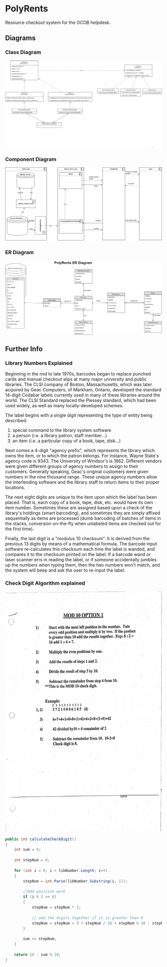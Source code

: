 # PolyRents
Resource checkout system for the OCOB helpdesk.
## Diagrams
### Class Diagram
![Alt text](docs/ClassDiagram.png?raw=true "Class Diagram")

### Component Diagram
![Alt text](docs/ComponentDiagram.png?raw=true "Component Diagram")

### ER Diagram
![Alt text](docs/PolyRentsERDiagram.png?raw=true "ER Diagram")

## Further Info
### Library Numbers Explained

Beginning in the mid to late 1970s, barcodes began to replace punched cards and manual
checkout slips at many major university and public libraries. The CLSI company of Boston,
Massachusetts, which was later acquired by Geac Computers, of Markham, Ontario, developed
the standard 14-digit Codabar labels currently used in many of these libraries around the world.
The CLSI Standard replaced the Plessey standard, which had been used widely, as well as many
locally-developed schemes.

The label begins with a single digit representing the type of entity being described:
1. special command to the library system software
2. a person (i.e. a library patron, staff member...)
3. an item (i.e. a particular copy of a book, tape, disk...)

Next comes a 4-digit "agency prefix", which represents the library which owns the item, or to which
the patron belongs. For instance, Wayne State's agency code is 9343. The University of Windsor's
is 1862. Different vendors were given different groups of agency numbers to assign to their
customers. Generally speaking, Geac's original customers were given numbers in the nine thousand
range. These unique agency numbers allow the interlending software and the library staff to return
items to their proper locations.

The next eight digits are unique to the item upon which the label has been placed. That is, each
copy of a book, tape, disk, etc. would have its own item number. Sometimes these are assigned
based upon a check of the library's holdings (smart barcoding), and sometimes they are simply
affixed sequentially as items are processed (dumb barcoding of batches of items in the stacks,
conversion on-the-fly when unlabeled items are checked out for the first time).

Finally, the last digit is a "modulus 10 checksum". It is derived from the previous 13 digits by
means of a mathematical formula. The barcode input software re-calculates this checksum each
time the label is wanded, and compares it to the checksum printed on the label. If a barcode wand
or laser scanner errs in reading the label, or if someone accidentally jumbles up the numbers when
typing them, then the two numbers won't match, and the system will beep and ask the user to
re-input the label.

### Check Digit Algorithm explained
<img src="docs/Mod10Opt1.jpg" width="595" height="770"/>

```java
public int calculateCheckDigit()
{
    int sum = 0;

    int stepNum = 0;

    for (int i = 0; i < libNumber.Length; i++)
    {
        stepNum = int.Parse(libNumber.Substring(i, 1));
        
        //Odd position work
        if (i % 2 == 0)
        {
            stepNum = stepNum * 2;

            // add the digits together if it is greater than 9
            stepNum = stepNum > 9 ? stepNum / 10 + stepNum % 10 : stepNum;
        }

        sum += stepNum;
    }

    return 10 - sum % 10;
}
```
